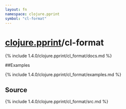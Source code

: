 ```yaml
---
layout: fn
namespace: clojure.pprint
symbol: "cl-format"
---
```


# [clojure.pprint](../)/cl-format

{% include 1.4.0/clojure.pprint/cl_format/docs.md %}

##Examples

{% include 1.4.0/clojure.pprint/cl_format/examples.md %}
## Source
{% include 1.4.0/clojure.pprint/cl_format/src.md %}

